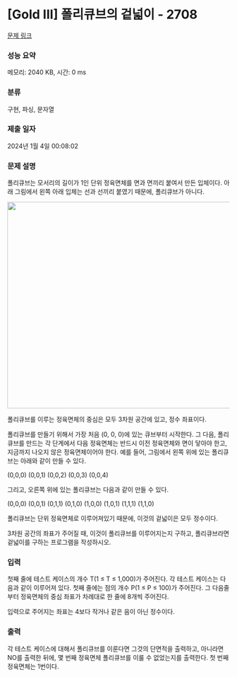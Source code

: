 # [Gold III] 폴리큐브의 겉넓이 - 2708 

[문제 링크](https://www.acmicpc.net/problem/2708) 

### 성능 요약

메모리: 2040 KB, 시간: 0 ms

### 분류

구현, 파싱, 문자열

### 제출 일자

2024년 1월 4일 00:08:02

### 문제 설명

<p>폴리큐브는 모서리의 길이가 1인 단위 정육면체를 면과 면끼리 붙여서 만든 입체이다. 아래 그림에서 왼쪽 아래 입체는 선과 선끼리 붙였기 때문에, 폴리큐브가 아니다.</p>

<p style="text-align: center;"><img alt="" src="https://www.acmicpc.net/upload/images/Screen%20Shot%202012-10-04%20at%20%EC%98%A4%EC%A0%84%2011_04_47.png" style="height:467px; width:581px"></p>

<p>폴리큐브를 이루는 정육면체의 중심은 모두 3차원 공간에 있고, 정수 좌표이다.</p>

<p>폴리큐브를 만들기 위해서 가장 처음 (0, 0, 0)에 있는 큐브부터 시작한다. 그 다음, 폴리큐브를 만드는 각 단계에서 다음 정육면체는 반드시 이전 정육면체와 면이 닿아야 한고, 지금까지 나오지 않은 정육면체이어야 한다. 예를 들어, 그림에서 왼쪽 위에 있는 폴리큐브는 아래와 같이 만들 수 있다.</p>

<p>(0,0,0) (0,0,1) (0,0,2) (0,0,3) (0,0,4)</p>

<p>그리고, 오른쪽 위에 있는 폴리큐브는 다음과 같이 만들 수 있다.</p>

<p>(0,0,0) (0,0,1) (0,1,1) (0,1,0) (1,0,0) (1,0,1) (1,1,1) (1,1,0)</p>

<p>폴리큐브는 단위 정육면체로 이루어져있기 때문에, 이것의 겉넓이은 모두 정수이다.</p>

<p>3차원 공간의 좌표가 주어질 때, 이것이 폴리큐브를 이루어지는지 구하고, 폴리큐브라면 겉넓이를 구하는 프로그램을 작성하시오.</p>

### 입력 

 <p>첫째 줄에 테스트 케이스의 개수 T(1 ≤ T ≤ 1,000)가 주어진다. 각 테스트 케이스는 다음과 같이 이루어져 있다. 첫째 줄에는 점의 개수 P(1 ≤ P ≤ 100)가 주어진다. 그 다음줄부터 정육면체의 중심 좌표가 차례대로 한 줄에 8개씩 주어진다.</p>

<p>입력으로 주어지는 좌표는 4보다 작거나 같은 음이 아닌 정수이다.</p>

### 출력 

 <p>각 테스트 케이스에 대해서 폴리큐브를 이룬다면 그것의 단면적을 출력하고, 아니라면 NO를 출력한 뒤에, 몇 번째 정육면체 폴리큐브를 이룰 수 없었는지를 출력한다. 첫 번째 정육면체는 1번이다.</p>

